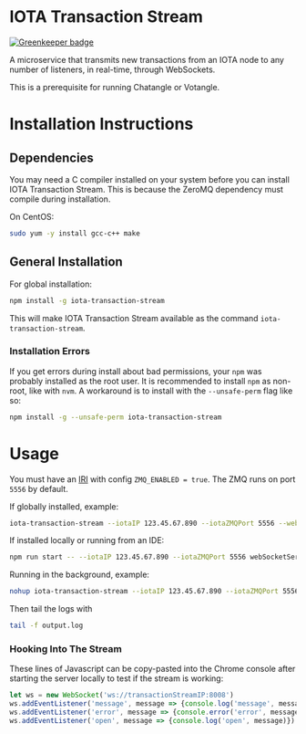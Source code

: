 # IOTA Transaction Stream

[![Greenkeeper badge](https://badges.greenkeeper.io/pRizz/IOTA-Transaction-Stream.svg)](https://greenkeeper.io/)

A microservice that transmits new transactions from an IOTA node to any number of listeners, in real-time, through WebSockets.

This is a prerequisite for running Chatangle or Votangle.

# Installation Instructions

## Dependencies
You may need a C compiler installed on your system before you can install IOTA Transaction Stream. This is because the ZeroMQ dependency must compile during installation.

On CentOS:

```bash
sudo yum -y install gcc-c++ make
```

## General Installation
For global installation:

```bash
npm install -g iota-transaction-stream
```

This will make IOTA Transaction Stream available as the command `iota-transaction-stream`.

### Installation Errors
If you get errors during install about bad permissions, your `npm` was probably installed as the root user. It is recommended to install `npm` as non-root, like with `nvm`. A workaround is to install with the `--unsafe-perm` flag like so:

```bash
npm install -g --unsafe-perm iota-transaction-stream
```

# Usage
You must have an [IRI](https://github.com/iotaledger/iri) with config `ZMQ_ENABLED = true`. The ZMQ runs on port `5556` by default.

If globally installed, example:

```bash
iota-transaction-stream --iotaIP 123.45.67.890 --iotaZMQPort 5556 --webSocketServerPort 8008
```

If installed locally or running from an IDE:

```bash
npm run start -- --iotaIP 123.45.67.890 --iotaZMQPort 5556 webSocketServerPort 8008
```

Running in the background, example: 

```bash
nohup iota-transaction-stream --iotaIP 123.45.67.890 --iotaZMQPort 5556 --webSocketServerPort 8008 >> output.log &
```

Then tail the logs with 

```bash
tail -f output.log
```

### Hooking Into The Stream

These lines of Javascript can be copy-pasted into the Chrome console after starting the server locally to test if the stream is working:

```Javascript
let ws = new WebSocket('ws://transactionStreamIP:8008')
ws.addEventListener('message', message => {console.log('message', message)})
ws.addEventListener('error', message => {console.error('error', message)})
ws.addEventListener('open', message => {console.log('open', message)})
```